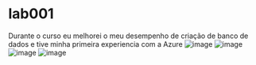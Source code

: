 # lab001

Durante o curso eu melhorei o meu desempenho de criação de banco de dados e tive minha primeira experiencia com a Azure 
![image](https://github.com/user-attachments/assets/b34a1b33-b221-49f1-b64b-57a28b3a42d3)
![image](https://github.com/user-attachments/assets/0f92c0f0-3e0d-4536-91f1-244d1573488c)
![image](https://github.com/user-attachments/assets/30595d7b-94ef-463e-9737-0de64e846f7e)
![image](https://github.com/user-attachments/assets/209b1ed9-5869-4e36-9f92-a8a5813759a6)
